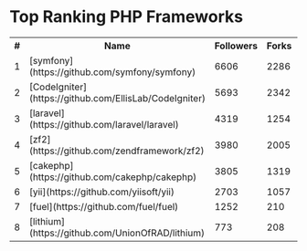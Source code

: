 Top Ranking PHP Frameworks
==========================

<table><tr><th>#</th><th>Name</th><th>Followers</th><th>Forks</th><th>Issues</th></tr>
<tr>
    <td>1</td>
    <td>[symfony](https://github.com/symfony/symfony)</td>
    <td>6606</td>
    <td>2286</td>
    <td>555</td>
</tr>

<tr>
    <td>2</td>
    <td>[CodeIgniter](https://github.com/EllisLab/CodeIgniter)</td>
    <td>5693</td>
    <td>2342</td>
    <td>215</td>
</tr>

<tr>
    <td>3</td>
    <td>[laravel](https://github.com/laravel/laravel)</td>
    <td>4319</td>
    <td>1254</td>
    <td>25</td>
</tr>

<tr>
    <td>4</td>
    <td>[zf2](https://github.com/zendframework/zf2)</td>
    <td>3980</td>
    <td>2005</td>
    <td>284</td>
</tr>

<tr>
    <td>5</td>
    <td>[cakephp](https://github.com/cakephp/cakephp)</td>
    <td>3805</td>
    <td>1319</td>
    <td>30</td>
</tr>

<tr>
    <td>6</td>
    <td>[yii](https://github.com/yiisoft/yii)</td>
    <td>2703</td>
    <td>1057</td>
    <td>472</td>
</tr>

<tr>
    <td>7</td>
    <td>[fuel](https://github.com/fuel/fuel)</td>
    <td>1252</td>
    <td>210</td>
    <td>2</td>
</tr>

<tr>
    <td>8</td>
    <td>[lithium](https://github.com/UnionOfRAD/lithium)</td>
    <td>773</td>
    <td>208</td>
    <td>47</td>
</tr>

